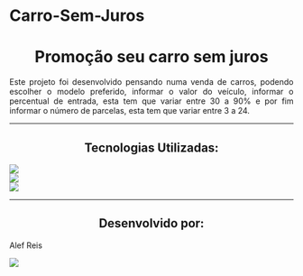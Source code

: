 # Carro-Sem-Juros
<h1 align = "center"> Promoção seu carro sem juros</h1>
<p align = "justify"> Este projeto foi desenvolvido pensando numa venda de carros, podendo escolher o modelo preferido, informar o valor do veículo, informar o percentual de entrada, esta tem que variar entre 30 a 90% e por fim informar o número de parcelas, esta tem que variar entre 3 a 24. </p>
<hr>
<h2 align = "center"> Tecnologias Utilizadas:</h2>
<img src = "https://img.shields.io/badge/HTML-239120?style=for-the-badge&logo=html5&logoColor=white"></img> <br>
<img src = "https://img.shields.io/badge/CSS-239120?&style=for-the-badge&logo=css3&logoColor=white"></img> <br>
<img src = "https://img.shields.io/badge/JavaScript-323330?style=for-the-badge&logo=javascript&logoColor=F7DF1E"></img>
<hr>
<h2 align = "center">Desenvolvido por:</h2>
<p> Alef Reis</p>
<a href = "https://www.linkedin.com/in/alef-reis2022/"> <img src = "https://img.shields.io/badge/LinkedIn-0077B5?style=for-the-badge&logo=linkedin&logoColor=white"></img></a>





